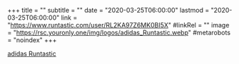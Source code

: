 +++
title = ""
subtitle = ""
date = "2020-03-25T06:00:00"
lastmod = "2020-03-25T06:00:00"
link = "https://www.runtastic.com/user/RL2KA97Z6MK0BI5X"
#linkRel = ""
image = "https://rsc.youronly.one/img/logos/adidas_Runtastic.webp"
#metarobots = "noindex"
+++

<a href="https://www.runtastic.com/user/RL2KA97Z6MK0BI5X" rel="me noopener external nofollow" referrerpolicy="strict-origin-when-cross-origin">adidas Runtastic</a>

